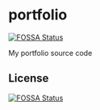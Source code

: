 # portfolio
[![FOSSA Status](https://app.fossa.io/api/projects/git%2Bgithub.com%2Fphongduong%2Fportfolio.svg?type=shield)](https://app.fossa.io/projects/git%2Bgithub.com%2Fphongduong%2Fportfolio?ref=badge_shield)


My portfolio source code


## License
[![FOSSA Status](https://app.fossa.io/api/projects/git%2Bgithub.com%2Fphongduong%2Fportfolio.svg?type=large)](https://app.fossa.io/projects/git%2Bgithub.com%2Fphongduong%2Fportfolio?ref=badge_large)